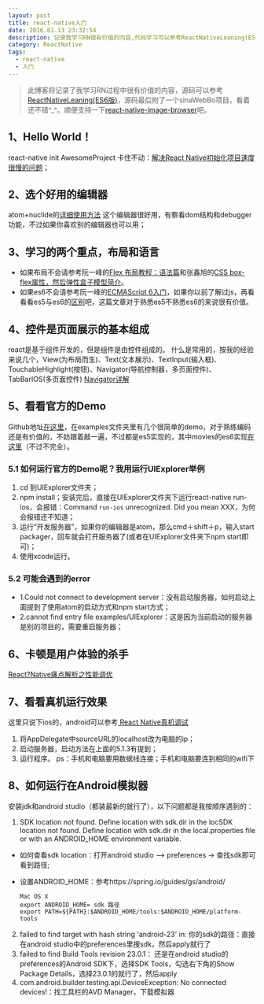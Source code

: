 ```yaml
---
layout: post
title: react-native入门
date: 2016.01.13 23:32:54
description: 记录我学习RN很有价值的内容,代码学习可以参考ReactNativeLeaning(ES6版),最后附了一个sinaWebBo实际项目，虽说RN出来不久，坑多的不少，据我实际开发感受，坑确实不少，当然也有框架的坑，最主要还是自己对框架熟练度不够，所以如果你的学习之路不够平坦也不要气馁，多敲代码少抱怨^_^.
category: ReactNative
tags: 
  - react-native
  - 入门
---
```


> 此博客将记录了我学习RN过程中很有价值的内容，源码可以参考[ReactNativeLeaning(ES6版)][1]，源码最后附了一个sinaWebBo项目，看着还不错^_^。顺便支持一下[react-native-image-browser][2]吧。

## 1、Hello World！

react-native init AwesomeProject 卡住不动：[解决React Native初始化项目速度很慢的问题](http://www.jianshu.com/p/62242e424bae)；

## 2、选个好用的编辑器

atom+nuclide的[详细使用方法](http://blog.csdn.net/hello_hwc/article/details/51612139)
这个编辑器很好用，有察看dom结构和debugger功能，不过如果你喜欢别的编辑器也可以用；

## 3、学习的两个重点，布局和语言

- 如果布局不会请参考阮一峰的[Flex 布局教程：语法篇](http://www.ruanyifeng.com/blog/2015/07/flex-grammar.html)和张鑫旭的[CSS box-flex属性，然后弹性盒子模型简介](http://www.zhangxinxu.com/wordpress/2010/12/css-box-flex%E5%B1%9E%E6%80%A7%EF%BC%8C%E7%84%B6%E5%90%8E%E5%BC%B9%E6%80%A7%E7%9B%92%E5%AD%90%E6%A8%A1%E5%9E%8B%E7%AE%80%E4%BB%8B/)。
- 如果es6不会请参考阮一峰的[ECMAScript 6入门](http://es6.ruanyifeng.com/)，如果你以前了解过js，再看看看es5与es6的[区别](https://segmentfault.com/n/1330000004266763)吧，这篇文章对于熟悉es5不熟悉es6的来说很有价值。

## 4、控件是页面展示的基本组成

react是基于组件开发的，但是组件是由控件组成的。
什么是常用的，按我的经验来说几个，View(为布局而生)、Text(文本展示)、TextInput(输入框)、TouchableHighlight(按钮)、Navigator(导航控制器，多页面控件)、TabBarIOS(多页面控件)
[Navigator详解](http://bbs.reactnative.cn/topic/20/%E6%96%B0%E6%89%8B%E7%90%86%E8%A7%A3navigator%E7%9A%84%E6%95%99%E7%A8%8B/2)

## 5、看看官方的Demo

Github地址[在这里](https://github.com/facebook/react-native)，在examples文件夹里有几个很简单的demo，对于熟练编码还是有价值的，不妨跟着敲一遍，不过都是es5实现的，其中movies的es6实现[在这里](https://github.com/CoderLim/ReactNativeLeaning/tree/master/3.1FacebookMovies)（不过不完全）。

### 5.1 如何运行官方的Demo呢？我用运行UIExplorer举例

1. cd 到UIExplorer文件夹；
2. npm install；安装完后，直接在UIExplorer文件夹下运行react-native run-ios，会报错：Command `run-ios` unrecognized. Did you mean XXX，为何会报错还不知道；
3. 运行“开发服务器”，如果你的编辑器是atom，那么cmd＋shift＋p，输入start packager，回车就会打开服务器了(或者在UIExplorer文件夹下npm start即可)；
4. 使用xcode运行。

### 5.2 可能会遇到的error

- 1.Could not connect to development server：没有启动服务器，如何启动上面提到了使用atom的启动方式和npm start方式；
- 2.cannot find entry file examples/UIExplorer：这是因为当前启动的服务器是别的项目的，需要重启服务器；

## 6、卡顿是用户体验的杀手

[React?Native痛点解析之性能调优](http://mt.sohu.com/20160601/n452304739.shtml)

## 7、看看真机运行效果

这里只说下ios的，android可以参考[ React Native真机调试 ](http://my.oschina.net/imot/blog/512808)

1. 将AppDelegate中sourceURL的localhost改为电脑的ip；
2. 启动服务器，启动方法在上面的5.1.3有提到；
3. 运行程序。
ps：手机和电脑要用数据线连接；手机和电脑要连到相同的wifi下

## 8、如何运行在Android模拟器

安装jdk和android studio（都装最新的就行了），以下问题都是我按顺序遇到的：<br/>

1. SDK location not found. Define location with sdk.dir in the locSDK location not found. Define location with sdk.dir in the local.properties file or with an ANDROID_HOME environment variable.

 *  如何查看sdk location：打开android studio --> preferences -> 查找sdk即可看到路径;
 *  设置ANDROID_HOME：参考https://spring.io/guides/gs/android/

    ```
    Mac OS X
    export ANDROID_HOME= sdk 路径
    export PATH=${PATH}:$ANDROID_HOME/tools:$ANDROID_HOME/platform-tools
    ```

2. failed to find target with hash string 'android-23' in: 你的sdk的路径：直接在android studio中的preferences里搜sdk，然后apply就行了
3. failed to find Build Tools revision 23.0.1： 还是在android studio的preferences的Android SDK下，选择SDK Tools，勾选右下角的Show Package Details，选择23.0.1的就行了，然后apply
4. com.android.builder.testing.api.DeviceException: No connected devices!：找工具栏的AVD Manager，下载模拟器


[1]:https://github.com/CoderLim/ReactNativeLeaning "ReactNativeLeaning"
[2]:https://github.com/CoderLim/react-native-image-browser "react-native-image-browser"
